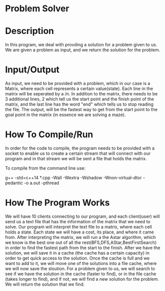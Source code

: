 # Problem Solver

# Description

In this program, we deal with provding a solution for a problem given to us. We are given a problem as input, and we return the solution for the problem.

# Input/Output

As input, we need to be provided with a problem, which in our case is a Matrix, where each cell represents a certain value(state). Each line in the matrix will be seperated by a /n. In addition to the matrix, there needs to be 3 additional lines, 2 which tell us the start point and the finish point of the matrix, and the last line has the word "end" which tells us to stop reading the file. The output, will be the fastest way to get from the start point to the goal point in the matrix (in essence we are solving a maze). 



 # How To Compile/Run
 
In order for the code to compile, the program needs to be provided with a socket to enable us to create a certain stream that will connect with our program and in that stream we will be sent a file that holds the matrix. 

To compile from the command line use: 

g++ -std=c++14 *.cpp -Wall -Wextra -Wshadow -Wnon-virtual-dtor -pedantic -o a.out -pthread  

 

 # How The Program Works
 
 We will have 10 clients connecting to our program, and each client(user) will send us a text file that has the information of the matrix that we need to solve. Our program will interpret the text file to a  matrix, where each cell holds a state. Each state we will have a cost, its place, and where it came from. After interpreting the matrix, we will run a the Astar algorithm, which we know is the best one out of all the rest(BFS,DFS,AStar,BestFirstSearch) in order to find the fastest path from the start to the finish. After we have the solution, we  will save it in a cache (the cache has a certain capacity) in order to get quick access to the solution.  Once the cache is full and we want to add to it, we will move one of the solutions into a file cache, where we will now save the sloution. For a problem given to us, we will search to see if we have the solution in the cache (faster to find), or in the file cache (takes longer to find), and if not, we will find a new solution for the problem. We will return the solution that we find.
